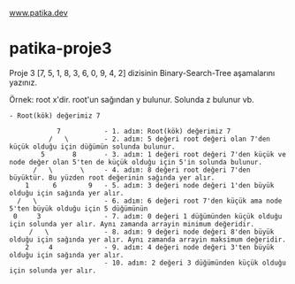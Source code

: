 www.patika.dev
# patika-proje3

  Proje 3
  [7, 5, 1, 8, 3, 6, 0, 9, 4, 2] dizisinin Binary-Search-Tree aşamalarını yazınız.

  Örnek: root x'dir. root'un sağından y bulunur. Solunda z bulunur vb.

    - Root(kök) değerimiz 7
                                  
                7           - 1. adım: Root(kök) değerimiz 7
              /   \         - 2. adım: 5 değeri root değeri olan 7'den küçük olduğu için düğümün solunda bulunur.
            5       8       - 3. adım: 1 değeri root değeri 7'den küçük ve node değer olan 5'ten de küçük olduğu için 5'in solunda bulunur.
          /   \       \     - 4. adım: 8 değeri root değeri 7'den büyüktür. Bu yüzden root değerinin sağında yer alır.
        1      6        9   - 5. adım: 3 değeri node değeri 1'den büyük olduğu için sağında yer alır.
      /   \                 - 6. adım: 6 değeri root 7'den küçük ama node 5'ten büyük olduğu için 5 düğümünün 
     0     3                - 7. adım: 0 değeri 1 düğümünden küçük olduğu için solunda yer alır. Aynı zamanda arrayin minimum değeridir.       
         /   \              - 8. adım: 9 değeri node değeri 8'den büyük olduğu için sağında yer alır. Aynı zamanda arrayin maksimum değeridir.
        2     4             - 9. adım: 4 değeri node değeri 3'ten büyük olduğu için sağında yer alır.  
                            - 10. adım: 2 değeri 3 düğümünden küçük olduğu için solunda yer alır.
     
     
